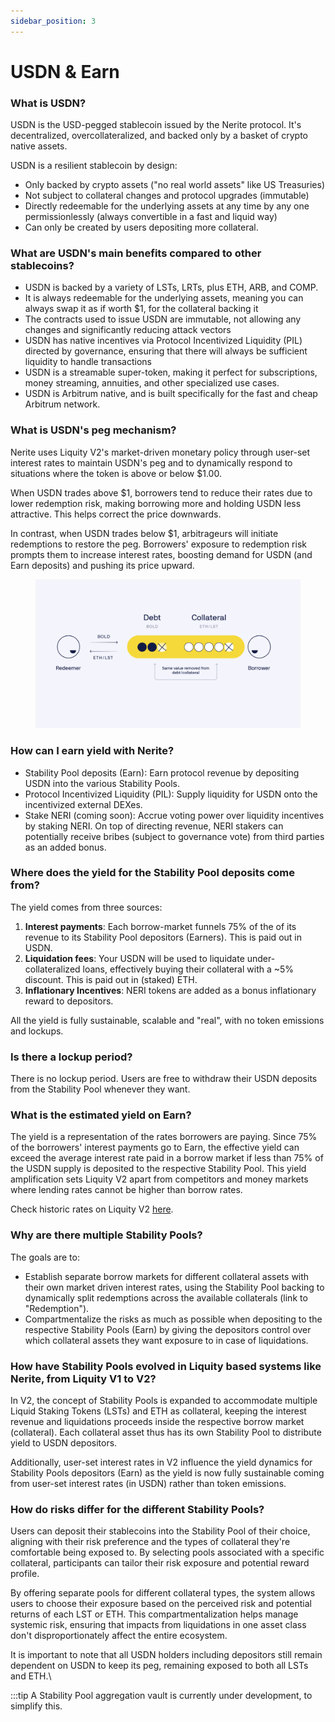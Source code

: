 ```yaml
---
sidebar_position: 3
---
```


# USDN & Earn

### What is USDN?

USDN is the USD-pegged stablecoin issued by the Nerite protocol. It's decentralized, overcollateralized, and backed only by a basket of crypto native assets.

USDN is a resilient stablecoin by design:

* Only backed by crypto assets ("no real world assets" like US Treasuries)
* Not subject to collateral changes and protocol upgrades (immutable)
* Directly redeemable for the underlying assets at any time by any one permissionlessly (always convertible in a fast and liquid way)
* Can only be created by users depositing more collateral. 

### What are USDN's main benefits compared to other stablecoins?

* USDN is backed by a variety of LSTs, LRTs, plus ETH, ARB, and COMP.
* It is always redeemable for the underlying assets, meaning you can always swap it as if worth $1, for the collateral backing it
* The contracts used to issue USDN are immutable, not allowing any changes and significantly reducing attack vectors
* USDN has native incentives via Protocol Incentivized Liquidity (PIL) directed by governance, ensuring that there will always be sufficient liquidity to handle transactions
* USDN is a streamable super-token, making it perfect for subscriptions, money streaming, annuities, and other specialized use cases.
* USDN is Arbitrum native, and is built specifically for the fast and cheap Arbitrum network.

### What is USDN's peg mechanism?

Nerite uses Liquity V2's market-driven monetary policy through user-set interest rates to maintain USDN's peg and to dynamically respond to situations where the token is above or below $1.00.

When USDN trades above $1, borrowers tend to reduce their rates due to lower redemption risk, making borrowing more and holding USDN less attractive. This helps correct the price downwards.

In contrast, when USDN trades below $1, arbitrageurs will initiate redemptions to restore the peg. Borrowers' exposure to redemption risk prompts them to increase interest rates, boosting demand for USDN (and Earn deposits) and pushing its price upward.

<figure>
  <img src="/static/img/light - BOLD individual redemption.png" alt="" />
  <figcaption></figcaption>
</figure>

### How can I earn yield with Nerite?

* Stability Pool deposits (Earn): Earn protocol revenue by depositing USDN into the various Stability Pools.
* Protocol Incentivized Liquidity (PIL): Supply liquidity for USDN onto the incentivized external DEXes. 
* Stake NERI (coming soon): Accrue voting power over liquidity incentives by staking NERI. On top of directing revenue, NERI stakers can potentially receive bribes (subject to governance vote) from third parties as an added bonus.

### Where does the yield for the Stability Pool deposits come from?

The yield comes from three sources:

1. **Interest payments**: Each borrow-market funnels 75% of the of its revenue to its Stability Pool depositors (Earners). This is paid out in USDN.
2. **Liquidation fees**: Your USDN will be used to liquidate under-collateralized loans, effectively buying their collateral with a \~5% discount. This is paid out in (staked) ETH.
3. **Inflationary Incentives**: NERI tokens are added as a bonus inflationary reward to depositors.

All the yield is fully sustainable, scalable and "real", with no token emissions and lockups.

### Is there a lockup period? 

There is no lockup period. Users are free to withdraw their USDN deposits from the Stability Pool whenever they want.

### What is the estimated yield on Earn? 

The yield is a representation of the rates borrowers are paying. Since 75% of the borrowers' interest payments go to Earn, the effective yield can exceed the average interest rate paid in a borrow market if less than 75% of the USDN supply is deposited to the respective Stability Pool. This yield amplification sets Liquity V2 apart from competitors and money markets where lending rates cannot be higher than borrow rates.

Check historic rates on Liquity V2 [here](https://dune.com/liquity/liquity-v2#interest-rates).

### Why are there multiple Stability Pools?

The goals are to:

* Establish separate borrow markets for different collateral assets with their own market driven interest rates, using the Stability Pool backing to dynamically split redemptions across the available collaterals (link to "Redemption").
* Compartmentalize the risks as much as possible when depositing to the respective Stability Pools (Earn) by giving the depositors control over which collateral assets they want exposure to in case of liquidations.

### How have Stability Pools evolved in Liquity based systems like Nerite, from Liquity V1 to V2?

In V2, the concept of Stability Pools is expanded to accommodate multiple Liquid Staking Tokens (LSTs) and ETH as collateral, keeping the interest revenue and liquidations proceeds inside the respective borrow market (collateral). Each collateral asset thus has its own Stability Pool to distribute yield to USDN depositors.

Additionally, user-set interest rates in V2 influence the yield dynamics for  Stability Pools depositors (Earn) as the yield is now fully sustainable coming from user-set interest rates (in USDN) rather than token emissions.

### How do risks differ for the different Stability Pools?

Users can deposit their stablecoins into the Stability Pool of their choice, aligning with their risk preference and the types of collateral they're comfortable being exposed to. By selecting pools associated with a specific collateral, participants can tailor their risk exposure and potential reward profile.

By offering separate pools for different collateral types, the system allows users to choose their exposure based on the perceived risk and potential returns of each LST or ETH. This compartmentalization helps manage systemic risk, ensuring that impacts from liquidations in one asset class don't disproportionately affect the entire ecosystem.

It is important to note that all USDN holders including depositors still remain dependent on USDN to keep its peg, remaining exposed to both all LSTs and ETH.\


:::tip
A Stability Pool aggregation vault is currently under development, to simplify this.